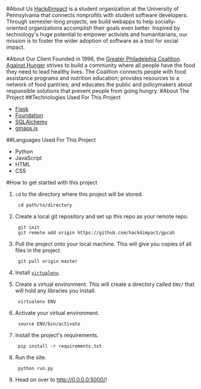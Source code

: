 #About Us
[Hack4Impact](http://hack4impact.weebly.com) is a student organization 
at the University of Pennsylvania that connects nonprofits with student software 
developers. Through semester-long projects, we build webapps to help 
socially-oriented organizations accomplish their goals even better. Inspired by 
technology's huge potential to empower activists and humanitarians, our mission 
is to foster the wider adoption of software as a tool for social impact.

#About Our Client
Founded in 1996, the [Greater Philadelphia Coalition Against Hunger](http://www.hungercoalition.org/about-us) strives to build a community where all people have the food they 
need to lead healthy lives. The Coalition connects people with food assistance 
programs and nutrition education; provides resources to a network of food 
pantries; and educates the public and policymakers about responsible solutions 
that prevent people from going hungry. 
#About The Project
##Technologies Used For This Project 
+ [Flask](http://flask.pocoo.org) 
+ [Foundation](http://foundation.zurb.com)
+ [SQLAlchemy](http://www.sqlalchemy.org)
+ [gmaps.js](https://hpneo.github.io/gmaps/)

##Languages Used For This Project 
+ Python
+ JavaScript
+ HTML
+ CSS

#How to get started with this project

1. `cd` to the directory where this project will be stored.

		cd path/to/directory

2. Create a local git repository and set up this repo as your remote repo.
	
		git init
		git remote add origin https://github.com/hack4impact/gpcah

3. Pull the project onto your local machine. This will give you copies of all 
files in the project.

		git pull origin master

4. Install [`virtualenv`](http://virtualenv.readthedocs.org/en/latest/virtualenv.html). 

5. Create a virtual environment. This will create a directory called `ENV/` that 
will hold any libraries you install.

		virtualenv ENV

6. Activate your virtual environment.

		source ENV/bin/activate

7. Install the project's requirements.
		
		pip install -r requirements.txt

8. Run the site.

		python run.py

9. Head on over to http://0.0.0.0:5000/!

